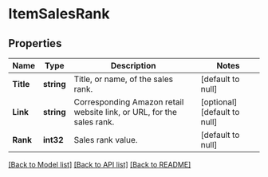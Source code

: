# ItemSalesRank

## Properties
Name | Type | Description | Notes
------------ | ------------- | ------------- | -------------
**Title** | **string** | Title, or name, of the sales rank. | [default to null]
**Link** | **string** | Corresponding Amazon retail website link, or URL, for the sales rank. | [optional] [default to null]
**Rank** | **int32** | Sales rank value. | [default to null]

[[Back to Model list]](../README.md#documentation-for-models) [[Back to API list]](../README.md#documentation-for-api-endpoints) [[Back to README]](../README.md)

